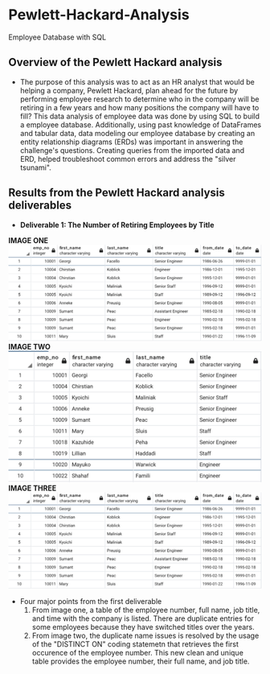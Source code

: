 # Pewlett-Hackard-Analysis
Employee Database with SQL

## Overview of the Pewlett Hackard analysis
  - The purpose of this analysis was to act as an HR analyst that would be helping a company, Pewlett Hackard, plan ahead for the future by performing employee research to determine who in the company will be retiring in a few years and how many positions the company will have to fill? This data analysis of employee data was done by using SQL to build a employee database. Additionally, using past knowledge of DataFrames and tabular data, data modeling our employee database by creating an entity relationship diagrams (ERDs) was important in answering the challenge's questions. Creating queries from the imported data and ERD, helped troubleshoot common errors and address the "silver tsunami".
  

## Results from the Pewlett Hackard analysis deliverables
  - **Deliverable 1: The Number of Retiring Employees by Title**
  
  **IMAGE ONE**
  ![](images/pewlett_hackard_retiree_names.png)
  **IMAGE TWO**
  ![](images/pewlett_hackard_unique_names.png)
  **IMAGE THREE**
  ![](images/pewlett_hackard_retiree_names.png)
  - Four major points from the first deliverable
    1. From image one, a table of the employee number, full name, job title, and time with the company is listed. There are duplicate entries for some employees because they have switched titles over the years.
    2. From image two, the duplicate name issues is resolved by the usage of the "DISTINCT ON" coding statemetn that retrieves the first occurence of the employee number. This new clean and unique table provides the employee number, their full name, and job title. 
